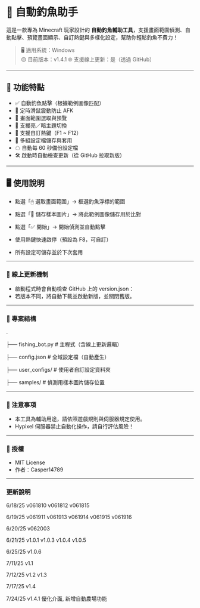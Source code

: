 # 🎣 自動釣魚助手

這是一款專為 Minecraft 玩家設計的 **自動釣魚輔助工具**，支援畫面範圍偵測、自動點擊、預覽畫面顯示、自訂熱鍵與多樣化設定，幫助你輕鬆釣魚不費力！

> 🖥 適用系統：Windows   
> 🟡 目前版本：v1.4.1
> 🌐 支援線上更新：是（透過 GitHub） 

---

## 🔧 功能特點

- ✅ 自動釣魚點擊（根據範例圖像匹配）
- 🔁 定時滑鼠震動防止 AFK
- 🎯 畫面範圍選取與預覽
- 🎨 支援亮／暗主題切換
- 🔢 支援自訂熱鍵（F1 ~ F12）
- 💾 多組設定檔儲存與套用
- ☁ 自動每 60 秒備份設定檔
- 🛠️ 啟動時自動檢查更新（從 GitHub 拉取新版）

---

## 🖥️ 使用說明

- 點選「🖱 選取畫面範圍」→ 框選釣魚浮標的範圍
- 點選「📸 儲存樣本圖片」→ 將此範例圖像儲存用於比對
- 點選「✅ 開始」→ 開始偵測並自動點擊
- 使用熱鍵快速啟停（預設為 F8，可自訂）

- 所有設定可儲存並於下次套用

---

### 🔄 線上更新機制

- 啟動程式時會自動檢查 GitHub 上的 version.json：
- 若版本不同，將自動下載並啟動新版，並關閉舊版。

---

### 📁 專案結構

.

├── fishing_bot.py         # 主程式（含線上更新邏輯）

├── config.json            # 全域設定檔（自動產生）

├── user_configs/          # 使用者自訂設定資料夾

├── samples/               # 偵測用樣本圖片儲存位置

---

### 🧊 注意事項

- 本工具為輔助用途，請依照遊戲規則與伺服器規定使用。
- Hypixel 伺服器禁止自動化操作，請自行評估風險！

---

### 📜 授權

- MIT License
- 作者：Casper14789

---

### 更新說明

6/18/25 v061810 v061812 v061815 

6/19/25 v061911 v061913 v061914 v061915 v061916 

6/20/25 v062003

6/21/25 v1.0.1 v1.0.3 v1.0.4 v1.0.5

6/25/25 v1.0.6

7/11/25 v1.1

7/12/25 v1.2 v1.3

7/17/25 v1.4

7/24/25 v1.4.1 優化介面, 新增自動農場功能
